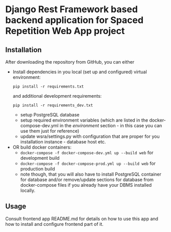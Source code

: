 # Django Rest Framework based backend application for Spaced Repetition Web App project

## Installation
After downloading the repository from GitHub, you can either
* Install dependencies in you local (set up and configured)
virtual environment:
  ```
  pip install -r requirements.txt
  ```
  and additional development requirements:
  ```
  pip install -r requirements_dev.txt
  ```
  * setup PostgreSQL database
  * setup required environment variables (which are listed in the
  docker-compose-dev.yml in the *environment* section - in this case
  you can use them just for reference)
  * update wsra/settings.py with configuration that are proper for you
  installation instance - database host etc.
* OR build docker containers:
   * ```docker-compose -f docker-compose-dev.yml up --build web```
   for development build
   * ```docker-compose -f docker-compose-prod.yml up --build web```
   for production build
   * note though, that you will also have to install
   PostgreSQL container for database and/or remove/update sections
   for database from docker-compose files if you already have
   your DBMS installed locally.

## Usage
Consult frontend app README.md for details on how to use this app and how
to install and configure frontend part of it.
